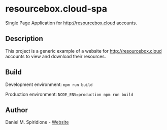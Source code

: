 # resourcebox.cloud-spa
Single Page Application for http://resourcebox.cloud accounts.

## Description
This project is a generic example of a website for http://resourcebox.cloud
accounts to view and download their resources.

## Build
Development environment:
```npm run build```

Production environment:
```NODE_ENV=production npm run build```

## Author
Daniel M. Spiridione - [Website](http://daniel-spiridione.com.ar)
